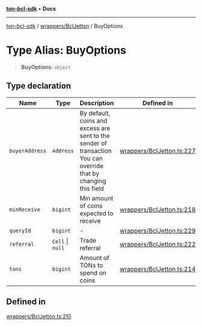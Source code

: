 [**ton-bcl-sdk**](../../../README.md) • **Docs**

***

[ton-bcl-sdk](../../../README.md) / [wrappers/BclJetton](../README.md) / BuyOptions

# Type Alias: BuyOptions

> **BuyOptions**: `object`

## Type declaration

| Name | Type | Description | Defined in |
| ------ | ------ | ------ | ------ |
| `buyerAddress` | `Address` | By default, coins and excess are sent to the sender of transaction You can override that by changing this field | [wrappers/BclJetton.ts:227](https://github.com/ton-fun-tech/ton-bcl-sdk/blob/2844ad70d72104e3115623db03ff9cc5fbf702ee/src/wrappers/BclJetton.ts#L227) |
| `minReceive` | `bigint` | Min amount of coins expected to receive | [wrappers/BclJetton.ts:218](https://github.com/ton-fun-tech/ton-bcl-sdk/blob/2844ad70d72104e3115623db03ff9cc5fbf702ee/src/wrappers/BclJetton.ts#L218) |
| `queryId` | `bigint` | - | [wrappers/BclJetton.ts:229](https://github.com/ton-fun-tech/ton-bcl-sdk/blob/2844ad70d72104e3115623db03ff9cc5fbf702ee/src/wrappers/BclJetton.ts#L229) |
| `referral` | `Cell` \| `null` | Trade referral | [wrappers/BclJetton.ts:222](https://github.com/ton-fun-tech/ton-bcl-sdk/blob/2844ad70d72104e3115623db03ff9cc5fbf702ee/src/wrappers/BclJetton.ts#L222) |
| `tons` | `bigint` | Amount of TONs to spend on coins | [wrappers/BclJetton.ts:214](https://github.com/ton-fun-tech/ton-bcl-sdk/blob/2844ad70d72104e3115623db03ff9cc5fbf702ee/src/wrappers/BclJetton.ts#L214) |

## Defined in

[wrappers/BclJetton.ts:210](https://github.com/ton-fun-tech/ton-bcl-sdk/blob/2844ad70d72104e3115623db03ff9cc5fbf702ee/src/wrappers/BclJetton.ts#L210)
